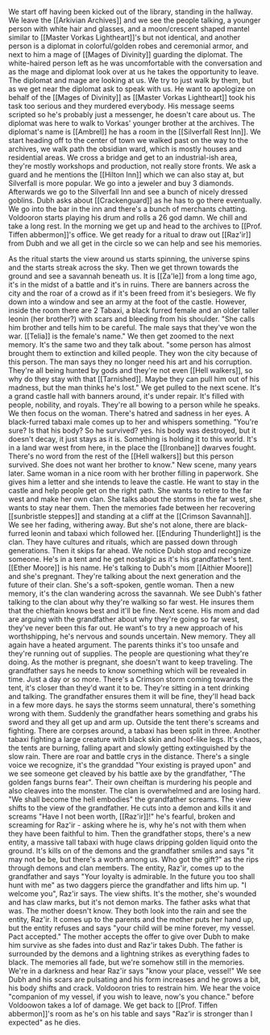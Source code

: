 We start off having been kicked out of the library, standing in the hallway.
We leave the [[Arkivian Archives]] and we see the people talking, a younger person with white hair and glasses, and a moon/crescent shaped mantel similar to [[Master Vorkas Lightheart]]'s but not identical, and another person is a diplomat in colorful/golden robes and ceremonial armor, and next to him a mage of [[Mages of Divinity]] guarding the diplomat. The white-haired person left as he was uncomfortable with the conversation and as the mage and diplomat look over at us he takes the opportunity to leave. The diplomat and mage are looking at us.
We try to just walk by them, but as we get near the diplomat ask to speak with us. He want to apologize on behalf of the [[Mages of Divinity]] as [[Master Vorkas Lightheart]] took his task too serious and they murdered everybody. His message seems scripted so he's probably just a messenger, he doesn't care about us. The diplomat was here to walk to Vorkas' younger brother at the archives. The diplomat's name is [[Ambrel]] he has a room in the [[Silverfall Rest Inn]].
We start heading off to the center of town we walked past on the way to the archives, we walk path the obsidian ward, which is mostly houses and residential areas. We cross a bridge and get to an industrial-ish area, they're mostly workshops and production, not really store fronts. We ask a guard and he mentions the [[Hilton Inn]] which we can also stay at, but Silverfall is more popular. 
We go into a jeweler and buy 3 diamonds. Afterwards we go to the Silverfall Inn and see a bunch of nicely dressed goblins. Dubh asks about [[Crackenguard]] as he has to go there eventually.
We go into the bar in the inn and there's a bunch of merchants chatting. Voldooron starts playing his drum and rolls a 26 god damn. We chill and take a long rest.
In the morning we get up and head to the archives to [[Prof. Tiffen abbermon]]'s office. We get ready for a ritual to draw out [[Raz'ir]] from Dubh and we all get in the circle so we can help and see his memories.

As the ritual starts the view around us starts spinning, the universe spins and the starts streak across the sky. Then we get thrown towards the ground and see a savannah beneath us. It is [[Za'le]] from a long time ago, it's in the midst of a battle and it's in ruins. There are banners across the city and the roar of a crowd as if it's been freed from it's besiegers. We fly down into a window and see an army at the foot of the castle. However, inside the room there are 2 Tabaxi, a black furred female and an older taller leonin (her brother?) with scars and bleeding from his shoulder. "She calls him brother and tells him to be careful. The male says that they've won the war. [[Telia]] is the female's name."
We then get zoomed to the next memory. It's the same two and they talk about. "some person has almost brought them to extinction and killed people. They won the city because of this person. The man says they no longer need his art and his corruption. They're all being hunted by gods and they're not even [[Hell walkers]], so why do they stay with that [[Tarnished]]. Maybe they can pull him out of his madness, but the man thinks he's lost."
We get pulled to the next scene. It's a grand castle hall with banners around, it's under repair. It's filled with people, nobility, and royals. They're all bowing to a person while he speaks.
We then focus on the woman. There's hatred and sadness in her eyes. A black-furred tabaxi male comes up to her and whispers something. "You're sure? Is that his body? So he survived? yes. his body was destroyed, but it doesn't decay, it just stays as it is. Something is holding it to this world. It's in a land war west from here, in the place the [[Ironbane]] dwarves fought. There's no word from the rest of the [[Hell walkers]] but this person survived. She does not want her brother to know."
New scene, many years later. Same woman in a nice room with her brother filling in paperwork. She gives him a letter and she intends to leave the castle. He want to stay in the castle and help people get on the right path. She wants to retire to the far west and make her own clan. She talks about the storms in the far west, she wants to stay near them.
Then the memories fade between her recovering [[sunbristle steppes]] and standing at a cliff at the [[Crimson Savannah]]. We see her fading, withering away. But she's not alone, there are black-furred leonin and tabaxi which followed her. [[Enduring Thunderlight]] is the clan. They have cultures and rituals, which are passed down through generations. Then it skips far ahead. We notice Dubh stop and recognize someone. He's in a tent and he get nostalgic as it's his grandfather's tent. [[Ether Moore]] is his name. He's talking to Dubh's mom [[Aithier Moore]] and she's pregnant. They're talking about the next generation and the future of their clan. She's a soft-spoken, gentle woman.
Then a new memory, it's the clan wandering across the savannah. We see Dubh's father talking to the clan about why they're walking so far west. He insures them that the chieftain knows best and it'll be fine.
Next scene. His mom and dad are arguing with the grandfather about why they're going so far west, they've never been this far out. He want's to try a new approach of his worthshipping, he's nervous and sounds uncertain. 
New memory. They all again have a heated argument. The parents thinks it's too unsafe and they're running out of supplies. The people are questioning what they're doing. As the mother is pregnant, she doesn't want to keep traveling. The grandfather says he needs to know something which will be revealed in time. Just a day or so more. 
There's a Crimson storm coming towards the tent, it's closer than they'd want it to be. They're sitting in a tent drinking and talking. The grandfather ensures them it will be fine, they'll head back in a few more days. he says the storms seem unnatural, there's something wrong with them. Suddenly the grandfather hears something and grabs his sword and they all get up and arm up. Outside the tent there's screams and fighting. There are corpses around, a tabaxi has been split in three. Another tabaxi fighting a large creature with black skin and hoof-like legs. It's chaos, the tents are burning, falling apart and slowly getting extinguished by the slow rain. There are roar and battle crys in the distance. There's a single voice we recognize, it's the granddad "Your existing is prayed upon" and we see someone get cleaved by his battle axe by the grandfather, "The golden fangs burns fear". Their own cheiftan is murdering his people and also cleaves into the monster. The clan is overwhelmed and are losing hard. "We shall become the hell embodies" the grandfather screams.
The view shifts to the view of the grandfather. He cuts into a demon and kills it and screams "Have I not been worth, [[Raz'ir]]!" he's fearful, broken and screaming for Raz'ir - asking where he is, why he's not with them when they have been faithful to him. Then the grandfather stops, there's a new entity, a massive tall tabaxi with huge claws dripping golden liquid onto the ground. It's kills on of the demons and the grandfather smiles and says "it may not be be, but there's a worth among us. Who got the gift?" as the rips through demons and clan members. The entity, Raz'ir, comes up to the grandfather and says "Your loyalty is admirable. In the future you too shall hunt with me" as two daggers pierce the grandfather and lifts him up. "I welcome you", Raz'ir says.
The view shifts. It's the mother, she's wounded and has claw marks, but it's not demon marks. The father asks what that was. The mother doesn't know. They both look into the rain and see the entity, Raz'ir. It comes up to the parents and the mother puts her hand up, but the entity refuses and says "your child will be mine forever, my vessel. Pact accepted." The mother accepts the offer to give over Dubh to make him survive as she fades into dust and Raz'ir takes Dubh. The father is surrounded by the demons and a lightning strikes as everything fades to black.
The memories all fade, but we're somehow still in the memories. We're in a darkness and hear Raz'ir says "know your place, vessel!"
We see Dubh and his scars are pulsating and his form increases and he grows a bit, his body shifts and crack. Voldooron tries to restrain him.
We hear the voice "companion of my vessel, if you wish to leave, now's you chance." before Voldoowon takes a lof of damage.
We get back to [[Prof. Tiffen abbermon]]'s room as he's on his table and says "Raz'ir is stronger than I expected" as he dies.